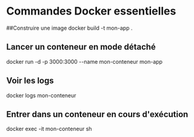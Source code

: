 # Commandes Docker essentielles

##Construire une image
docker build -t mon-app .

## Lancer un conteneur en mode détaché
docker run -d -p 3000:3000 --name mon-conteneur mon-app

## Voir les logs
docker logs mon-conteneur

## Entrer dans un conteneur en cours d'exécution
docker exec -it mon-conteneur sh
